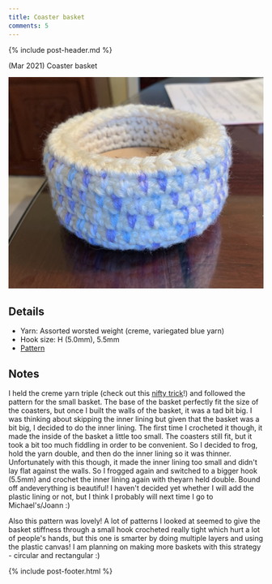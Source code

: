 ```yaml
---
title: Coaster basket
comments: 5
---
```


{% include post-header.md %}

(Mar 2021) Coaster basket

<img src="media/coaster_basket.jpg" style="max-width: 100%" />

## Details
- Yarn: Assorted worsted weight (creme, variegated blue yarn)
- Hook size: H (5.0mm), 5.5mm
- [Pattern](https://yarnandchai.com/mosaic-basket/)

## Notes

I held the creme yarn triple (check out this [nifty trick](https://www.youtube.com/watch?v=tieArIwQ9Vk)!) and followed the pattern for the small basket. The base of the basket perfectly fit the size of the coasters, but once I built the walls of the basket, it was a tad bit big. I was thinking about skipping the inner lining but given that the basket was a bit big, I decided to do the inner lining. The first time I crocheted it though, it made the inside of the basket a little too small. The coasters still fit, but it took a bit too much fiddling in order to be convenient. So I decided to frog, hold the yarn double, and then do the inner lining so it was thinner. Unfortunately with this though, it made the inner lining too small and didn't lay flat against the walls. So I frogged again and switched to a bigger hook (5.5mm) and crochet the inner lining again with theyarn held double. Bound off andeverything is beautiful! I haven't decided yet whether I will add the plastic lining or not, but I think I probably will next time I go to Michael's/Joann :) 

Also this pattern was lovely! A lot of patterns I looked at seemed to give the basket stiffness through a small hook crocheted really tight which hurt a lot of people's hands, but this one is smarter by doing multiple layers and using the plastic canvas! I am planning on making more baskets with this strategy - circular and rectangular :) 

{% include post-footer.html %}
